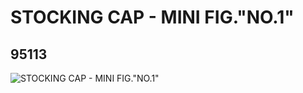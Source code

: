 # STOCKING CAP - MINI FIG."NO.1"
## 95113
![STOCKING CAP - MINI FIG."NO.1"](https://lc-www-live-s.legocdn.com/media/bricks/5/2/4618855.jpg)